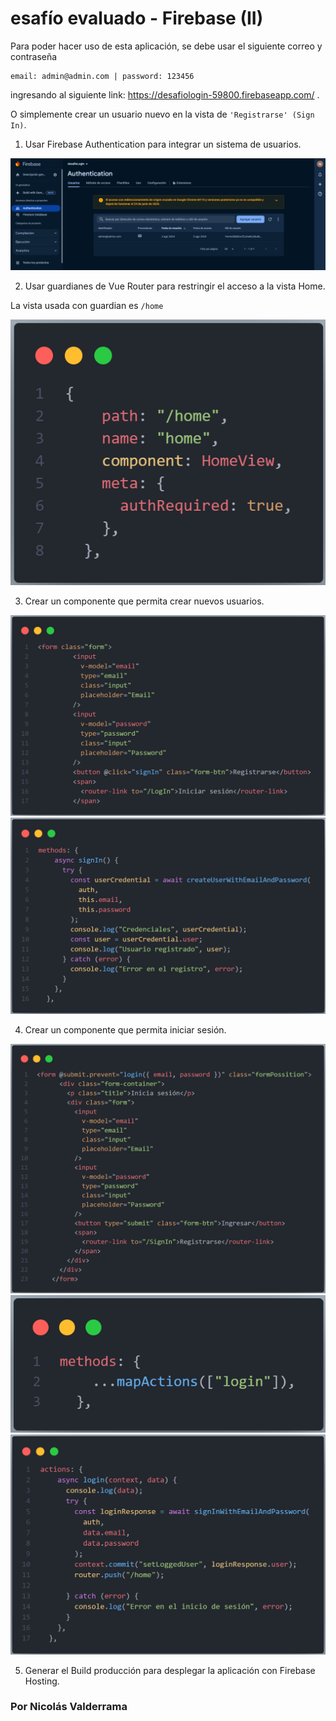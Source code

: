 # esafío evaluado - Firebase (II)

Para poder hacer uso de esta aplicación, se debe usar el siguiente correo y contraseña 

    email: admin@admin.com | password: 123456 
    
ingresando al siguiente link: https://desafiologin-59800.firebaseapp.com/ .

O simplemente crear un usuario nuevo en la vista de `'Registrarse' (Sign In)`.

1. Usar Firebase Authentication para integrar un sistema de usuarios.

![alt text](<src/utils/Captura de pantalla 2024-08-04 170551.png>)

2. Usar guardianes de Vue Router para restringir el acceso a la vista Home.

La vista usada con guardian es `/home`

![alt text](<src/utils/code 2.png>)

3. Crear un componente que permita crear nuevos usuarios.

![alt text](<src/utils/code 3.png>)
![alt text](<src/utils/code 3.1.png>)

4. Crear un componente que permita iniciar sesión.

![alt text](<src/utils/code 4.png>)
![alt text](<src/utils/code 4.1.png>)
![alt text](<src/utils/code 4.2.png>)

5. Generar el Build producción para desplegar la aplicación con Firebase Hosting.



### Por Nicolás Valderrama
